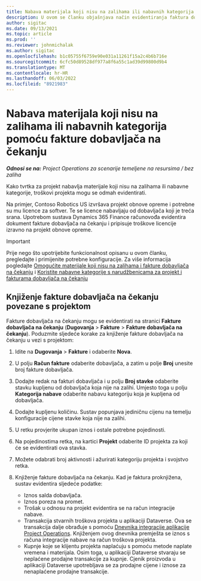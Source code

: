 ```yaml
---
title: Nabava materijala koji nisu na zalihama ili nabavnih kategorija pomoću fakture dobavljača na čekanju
description: U ovom se članku objašnjava način evidentiranja faktura dobavljača na čekanju.
author: sigitac
ms.date: 09/13/2021
ms.topic: article
ms.prod: ''
ms.reviewer: johnmichalak
ms.author: sigitac
ms.openlocfilehash: b1c05755f6759e90e031a11261f15a2c4b6b716e
ms.sourcegitcommit: 6cfc50d89528df977a8f6a55c1ad39d99800d9b4
ms.translationtype: MT
ms.contentlocale: hr-HR
ms.lasthandoff: 06/03/2022
ms.locfileid: "8921983"
---
```

# <a name="purchase-non-stocked-materials-or-procurement-categories-using-a-pending-vendor-invoice"></a>Nabava materijala koji nisu na zalihama ili nabavnih kategorija pomoću fakture dobavljača na čekanju

_**Odnosi se na:** Project Operations za scenarije temeljene na resursima / bez zaliha_

Kako tvrtka za projekt nabavlja materijale koji nisu na zalihama ili nabavne kategorije, troškovi projekta mogu se odmah evidentirati. 

Na primjer, Contoso Robotics US izvršava projekt obnove opreme i potrebne su mu licence za softver. Te se licence nabavljaju od dobavljača koji je treća srana.  Upotrebom sustava Dynamics 365 Finance računovođa evidentira dokument fakture dobavljača na čekanju i pripisuje troškove licencije izravno na projekt obnove opreme. 

> [!IMPORTANT]
> Prije nego što upotrijebite funkcionalnost opisanu u ovom članku, pregledajte i primijenite potrebne konfiguracije. Za više informacija pogledajte [Omogućite materijale koji nisu na zalihama i fakture dobavljača na čekanju](configure-materials-nonstocked.md) i [Koristite nabavne kategorije s narudžbenicama za projekt i fakturama dobavljača na čekanju](configure-procurement-categories.md)

## <a name="post-a-project-related-pending-vendor-invoice"></a>Knjiženje fakture dobavljača na čekanju povezane s projektom 

Fakture dobavljača na čekanju mogu se evidentirati na stranici **Fakture dobavljača na čekanju** (**Dugovanja** > **Fakture** > **Fakture dobavljača na čekanju**). Poduzmite sljedeće korake za knjiženje fakture dobavljača na čekanju u vezi s projektom:

1. Idite na **Dugovanja** > **Fakture** i odaberite **Nova**. 
1. U polju **Račun fakture** odaberite dobavljača, a zatim u polje **Broj** unesite broj fakture dobavljača.
1. Dodajte redak na fakturi dobavljača i u polju **Broj stavke** odaberite stavku kupljenu od dobavljača koja nije na zalihi. Umjesto toga u polju **Kategorija nabave** odaberite nabavu kategoriju koja je kupljena od dobavljača.   
1. Dodajte kupljenu količinu. Sustav popunjava jediničnu cijenu na temelju konfiguracije cijene stavke koja nije na zalihi. 
1. U retku provjerite ukupan iznos i ostale potrebne pojedinosti.
1. Na pojedinostima retka, na kartici **Projekt** odaberite ID projekta za koji će se evidentirati ova stavka.
1. Možete odabrati broj aktivnosti i ažurirati kategoriju projekta i svojstvo retka.
1. Knjiženje fakture dobavljača na čekanju. Kad je faktura proknjižena, sustav evidentira sljedeće podatke:
    
    - Iznos salda dobavljača.
    - Iznos poreza na promet.
    - Trošak u odnosu na projekt evidentira se na račun integracije nabave.
    - Transakcija stvarnih troškova projekta u aplikaciji Dataverse.  Ova se transakcija dalje obrađuje s pomoću [Dnevnika integracije aplikacije Project Operations](../project-accounting/project-operations-integration-journal.md). Knjiženjem ovog dnevnika premješta se iznos s računa integracije nabave na račun troškova projekta. 
    - Kupnje koje se klijentu projekta naplaćuju s pomoću metode naplate vremena i materijala. Osim toga, u aplikaciji Dataverse stvaraju se neplaćene prodajne transakcije za kupnje. Cjenik proizvoda u aplikaciji Dataverse upotrebljava se za prodajne cijene i iznose za nenaplaćene prodajne transakcije.
